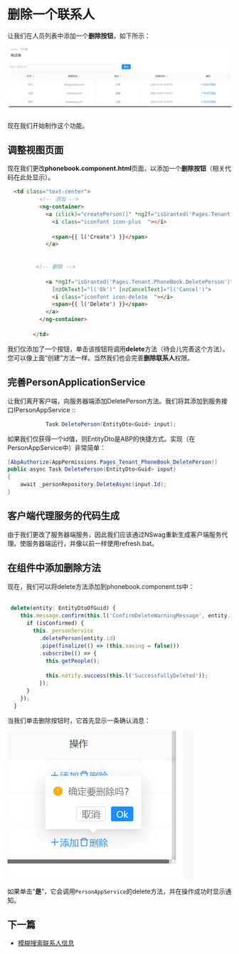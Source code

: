 # 删除一个联系人

 
让我们在人员列表中添加一个**删除按钮**，如下所示：


![13.1](images/13.1.png)

现在我们开始制作这个功能。

## 调整视图页面

现在我们更改**phonebook.component.html**页面，以添加一个**删除按钮**（相关代码在此处显示）。

```html
  <td class="text-center">
          <!-- 添加 -->
          <ng-container>
            <a (click)="createPerson()" *ngIf="isGranted('Pages.Tenant.PhoneBook.CreatePerson')">
              <i class="iconfont icon-plus  "></i>

              <span>{{ l('Create') }}</span>
            </a>
        

         <!-- 删除 -->
       
            <a *ngIf="isGranted('Pages.Tenant.PhoneBook.DeletePerson')" nz-popconfirm [nzPopconfirmTitle]="l('ConfirmDeleteWarningMessage')" (nzOnConfirm)="delete(item)"
              [nzOkText]="l('Ok')" [nzCancelText]="l('Cancel')">
              <i class="iconfont icon-delete  "></i>
              <span>{{ l('Delete') }}</span>
            </a>
          </ng-container>

        </td>
```

我们仅添加了一个按钮，单击该按钮将调用**delete**方法（待会儿完善这个方法）。您可以像上面“创建”方法一样。当然我们也会完善**删除联系人**权限。
  
## 完善PersonApplicationService

让我们离开客户端，向服务器端添加DeletePerson方法。我们将其添加到服务接口IPersonAppService ::

```csharp
            Task DeletePerson(EntityDto<Guid> input);
```
如果我们仅获得一个id值，则EntityDto是ABP的快捷方式。实现（在PersonAppService中）非常简单：



  
```csharp
[AbpAuthorize(AppPermissions.Pages_Tenant_PhoneBook_DeletePerson)]
public async Task DeletePerson(EntityDto<Guid> input)
{
    await _personRepository.DeleteAsync(input.Id);
}
```

## 客户端代理服务的代码生成

由于我们更改了服务器端服务，因此我们应该通过NSwag重新生成客户端服务代理。使服务器端运行，并像以前一样使用refresh.bat。


## 在组件中添加删除方法

现在，我们可以将delete方法添加到phonebook.component.ts中：

 
 
 
```typescript

 delete(entity: EntityDtoOfGuid) {
    this.message.confirm(this.l('ConfirmDeleteWarningMessage', entity.id), undefined, (isConfirmed) => {
      if (isConfirmed) {
        this._personService
          .deletePerson(entity.id)
          .pipe(finalize(() => (this.saving = false)))
          .subscribe(() => {
            this.getPeople();

            this.notify.success(this.l('SuccessfullyDeleted'));
          });
      }
    });
  }
```

当我们单击删除按钮时，它首先显示一条确认消息：

![13.2](images/13.2.png)



如果单击“**是**”，它会调用`PersonAppService`的delete方法，并在操作成功时显示通知。
 
## 下一篇

* [模糊搜索联系人信息](14.Filtering-People.md)